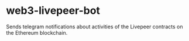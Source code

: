 # web3-livepeer-bot
Sends telegram notifications about activities of the Livepeer contracts on the Ethereum blockchain.
